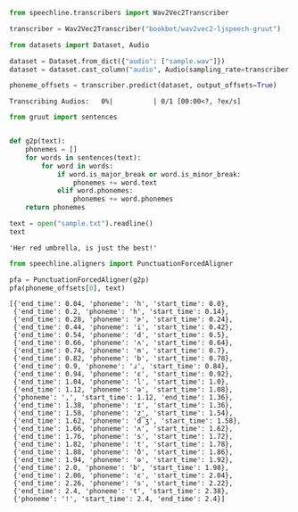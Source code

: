 ```python
from speechline.transcribers import Wav2Vec2Transcriber

transcriber = Wav2Vec2Transcriber("bookbot/wav2vec2-ljspeech-gruut")
```


```python
from datasets import Dataset, Audio

dataset = Dataset.from_dict({"audio": ["sample.wav"]})
dataset = dataset.cast_column("audio", Audio(sampling_rate=transcriber.sampling_rate))
```


```python
phoneme_offsets = transcriber.predict(dataset, output_offsets=True)
```


    Transcribing Audios:   0%|          | 0/1 [00:00<?, ?ex/s]



```python
from gruut import sentences


def g2p(text):
    phonemes = []
    for words in sentences(text):
        for word in words:
            if word.is_major_break or word.is_minor_break:
                phonemes += word.text
            elif word.phonemes:
                phonemes += word.phonemes
    return phonemes
```


```python
text = open("sample.txt").readline()
text
```




    'Her red umbrella, is just the best!'




```python
from speechline.aligners import PunctuationForcedAligner

pfa = PunctuationForcedAligner(g2p)
pfa(phoneme_offsets[0], text)
```




    [{'end_time': 0.04, 'phoneme': 'h', 'start_time': 0.0},
     {'end_time': 0.2, 'phoneme': 'h', 'start_time': 0.14},
     {'end_time': 0.28, 'phoneme': 'ɚ', 'start_time': 0.24},
     {'end_time': 0.44, 'phoneme': 'i', 'start_time': 0.42},
     {'end_time': 0.54, 'phoneme': 'd', 'start_time': 0.5},
     {'end_time': 0.66, 'phoneme': 'ʌ', 'start_time': 0.64},
     {'end_time': 0.74, 'phoneme': 'm', 'start_time': 0.7},
     {'end_time': 0.82, 'phoneme': 'b', 'start_time': 0.78},
     {'end_time': 0.9, 'phoneme': 'ɹ', 'start_time': 0.84},
     {'end_time': 0.94, 'phoneme': 'ɛ', 'start_time': 0.92},
     {'end_time': 1.04, 'phoneme': 'l', 'start_time': 1.0},
     {'end_time': 1.12, 'phoneme': 'ə', 'start_time': 1.08},
     {'phoneme': ',', 'start_time': 1.12, 'end_time': 1.36},
     {'end_time': 1.38, 'phoneme': 'ɪ', 'start_time': 1.36},
     {'end_time': 1.58, 'phoneme': 'z', 'start_time': 1.54},
     {'end_time': 1.62, 'phoneme': 'd͡ʒ', 'start_time': 1.58},
     {'end_time': 1.66, 'phoneme': 'ʌ', 'start_time': 1.62},
     {'end_time': 1.76, 'phoneme': 's', 'start_time': 1.72},
     {'end_time': 1.82, 'phoneme': 't', 'start_time': 1.78},
     {'end_time': 1.88, 'phoneme': 'ð', 'start_time': 1.86},
     {'end_time': 1.94, 'phoneme': 'ə', 'start_time': 1.92},
     {'end_time': 2.0, 'phoneme': 'b', 'start_time': 1.98},
     {'end_time': 2.06, 'phoneme': 'ɛ', 'start_time': 2.04},
     {'end_time': 2.26, 'phoneme': 's', 'start_time': 2.22},
     {'end_time': 2.4, 'phoneme': 't', 'start_time': 2.38},
     {'phoneme': '!', 'start_time': 2.4, 'end_time': 2.4}]


